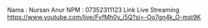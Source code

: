 Nama : Nursan Anur
NPM : 07352311123
Link Live Streaming
https://www.youtube.com/live/FyfMh0y_i5Q?si=-Oo7gn4k_O-mst9K 
